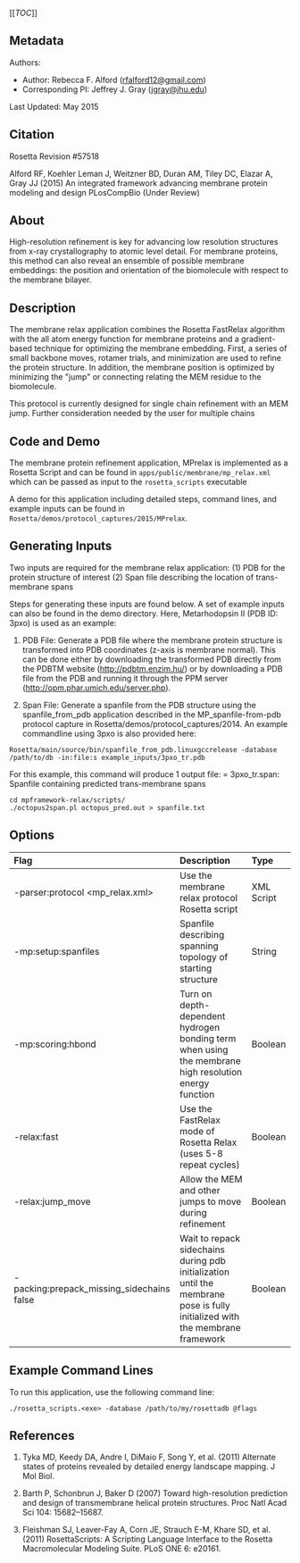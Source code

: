 [[_TOC_]]

## Metadata

Authors: 
 - Author: Rebecca F. Alford ([rfalford12@gmail.com](rfalford12@gmail.com))
 - Corresponding PI: Jeffrey J. Gray ([jgray@jhu.edu](jgray@jhu.edu))

Last Updated: May 2015

## Citation
Rosetta Revision #57518

Alford RF, Koehler Leman J, Weitzner BD, Duran AM, Tiley DC, Elazar A, Gray JJ (2015)
An integrated framework advancing membrane protein modeling and design
PLosCompBio (Under Review) 

## About
High-resolution refinement is key for advancing low resolution structures from x-ray
crystallography to atomic level detail. For membrane proteins, this method can also
reveal an ensemble of possible membrane embeddings: the position and orientation of 
the biomolecule with respect to the membrane bilayer. 

## Description
The membrane relax application combines the Rosetta FastRelax algorithm with the
all atom energy function for membrane proteins and a gradient-based technique 
for optimizing the membrane embedding. First, a series of small backbone moves, 
rotamer trials, and minimization are used to refine the protein structure. In addition, 
the membrane position is optimized by minimizing the "jump" or connecting relating
the MEM residue to the biomolecule. 

This protocol is currently designed for single chain refinement with an MEM jump. Further
consideration needed by the user for multiple chains 

## Code and Demo
The membrane protein refinement application, MPrelax is implemented as a Rosetta Script and can be found in `apps/public/membrane/mp_relax.xml` which can be passed as input to the `rosetta_scripts` executable

A demo for this application including detailed steps, command lines, and example inputs can be found in `Rosetta/demos/protocol_captures/2015/MPrelax`. 


## Generating Inputs
Two inputs are required for the membrane relax application: 
  (1) PDB for the protein structure of interest
  (2) Span file describing the location of trans-membrane spans

Steps for generating these inputs are found below. A set of example inputs can 
also be found in the demo directory. Here, Metarhodopsin II (PDB ID: 3pxo) is 
used as an example: 

1. PDB File: Generate a PDB file where the membrane protein structure is transformed 
   into PDB coordinates (z-axis is membrane normal). This can be done 
   either by downloading the transformed PDB directly from the PDBTM website 
   (http://pdbtm.enzim.hu/) or by downloading a PDB file from the PDB and running
   it through the PPM server (http://opm.phar.umich.edu/server.php).

2. Span File: Generate a spanfile from the PDB structure using
   the spanfile_from_pdb application described in the MP_spanfile-from-pdb protocol
   capture in Rosetta/demos/protocol_captures/2014. An example commandline using 
   3pxo is also provided here: 

```   
Rosetta/main/source/bin/spanfile_from_pdb.linuxgccrelease -database /path/to/db -in:file:s example_inputs/3pxo_tr.pdb
```
   For this example, this command will produce 1 output file: 
     = 3pxo_tr.span: Spanfile containing predicted trans-membrane spans

```
cd mpframework-relax/scripts/
./octopus2span.pl octopus_pred.out > spanfile.txt
```

## Options

|**Flag**|**Description**|**Type**|
|:-------|:--------------|:-------|
|-parser:protocol <mp_relax.xml>|Use the membrane relax protocol Rosetta script|XML Script|
|-mp:setup:spanfiles|Spanfile describing spanning topology of starting structure|String|
|-mp:scoring:hbond|Turn on depth-dependent hydrogen bonding term when using the membrane high resolution energy function|Boolean|
|-relax:fast|Use the FastRelax mode of Rosetta Relax (uses 5-8 repeat cycles)|Boolean|
|-relax:jump_move|Allow the MEM and other jumps to move during refinement|Boolean|
|-packing:prepack_missing_sidechains false|Wait to repack sidechains during pdb initialization until the membrane pose is fully initialized with the membrane framework|Boolean|

## Example Command Lines
To run this application, use the following command line: 

`./rosetta_scripts.<exe> -database /path/to/my/rosettadb @flags`

## References
1. Tyka MD, Keedy DA, Andre I, DiMaio F, Song Y, et al. (2011) Alternate states of proteins revealed by detailed energy landscape mapping. J Mol Biol. 

2. Barth P, Schonbrun J, Baker D (2007) Toward high-resolution prediction and design of transmembrane helical protein structures. Proc Natl Acad Sci 104: 15682–15687. 

3. Fleishman SJ, Leaver-Fay A, Corn JE, Strauch E-M, Khare SD, et al. (2011) RosettaScripts: A Scripting Language Interface to the Rosetta Macromolecular Modeling Suite. PLoS ONE 6: e20161. 